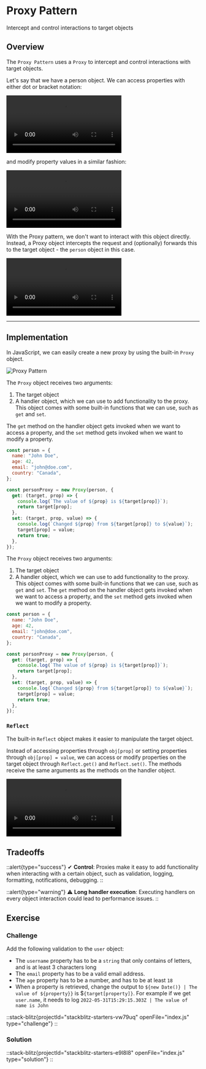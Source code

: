 # Proxy Pattern

Intercept and control interactions to target objects

## Overview

The `Proxy Pattern` uses a `Proxy` to intercept and control interactions with target objects.

Let's say that we have a person object. We can access properties with either dot or bracket notation:

<video src="https://res.cloudinary.com/dq8xfyhu4/video/upload/q_auto/v1653361839/FM%20Workshop/design-patterns/proxy-pattern/proxy1_gdxego.mov" loop controls></video>

and modify property values in a similar fashion:

<video src="https://res.cloudinary.com/dq8xfyhu4/video/upload/q_auto/v1653361839/FM%20Workshop/design-patterns/proxy-pattern/proxy2_px4kua.mov" loop controls></video>

With the Proxy pattern, we don't want to interact with this object directly. Instead, a Proxy object intercepts the request and (optionally) forwards this to the target object - the `person` object in this case.

<video src="https://res.cloudinary.com/dq8xfyhu4/video/upload/q_auto/v1661499156/FM%20Workshop/design-patterns/proxy-pattern/proxy3_ztjb5i.mov" loop controls></video>

---

## Implementation

In JavaScript, we can easily create a new proxy by using the built-in `Proxy` object.

![Proxy Pattern](https://javascriptpatterns.vercel.app/design-patterns/proxy-pattern/001.png)

The `Proxy` object receives two arguments:

1. The target object
2. A handler object, which we can use to add functionality to the proxy. This object comes with some built-in functions that we can use, such as `get` and `set`.

The `get` method on the handler object gets invoked when we want to access a property, and the `set` method gets invoked when we want to modify a property.

```js [proxy-implementation.js]
const person = {
  name: "John Doe",
  age: 42,
  email: "john@doe.com",
  country: "Canada",
};

const personProxy = new Proxy(person, {
  get: (target, prop) => {
    console.log(`The value of ${prop} is ${target[prop]}`);
    return target[prop];
  },
  set: (target, prop, value) => {
    console.log(`Changed ${prop} from ${target[prop]} to ${value}`);
    target[prop] = value;
    return true;
  },
});
```

The `Proxy` object receives two arguments:

1. The target object
2. A handler object, which we can use to add functionality to the proxy. This object comes with some built-in functions that we can use, such as `get` and `set`.
The `get` method on the handler object gets invoked when we want to access a property, and the `set` method gets invoked when we want to modify a property.

```js [proxy-implementation.js] copy
const person = {
  name: "John Doe",
  age: 42,
  email: "john@doe.com",
  country: "Canada",
};

const personProxy = new Proxy(person, {
  get: (target, prop) => {
    console.log(`The value of ${prop} is ${target[prop]}`);
    return target[prop];
  },
  set: (target, prop, value) => {
    console.log(`Changed ${prop} from ${target[prop]} to ${value}`);
    target[prop] = value;
    return true;
  },
});
```

### `Reflect`
The built-in `Reflect` object makes it easier to manipulate the target object.

Instead of accessing properties through `obj[prop]` or setting properties through `obj[prop] = value`, we can access or modify properties on the target object through `Reflect.get()` and `Reflect.set()`. The methods receive the same arguments as the methods on the handler object.

<video src="https://res.cloudinary.com/dq8xfyhu4/video/upload/q_auto/v1654010605/FM%20Workshop/design-patterns/proxy-pattern/Screen_Recording_2022-05-31_at_10.22.18_AM_incofj.mov" loop controls></video>

## Tradeoffs

::alert{type="success"}
✔ <strong>Control</strong>: Proxies make it easy to add functionality when interacting with a certain object, such as validation, logging, formatting, notifications, debugging.
::

::alert{type="warning"}
⚠️ <strong>Long handler execution</strong>: Executing handlers on every object interaction could lead to performance issues.
::

## Exercise

### Challenge

Add the following validation to the `user` object:

- The `username` property has to be a `string` that only contains of letters, and is at least 3 characters long
- The `email` property has to be a valid email address.
- The `age` property has to be a number, and has to be at least `18`
- When a property is retrieved, change the output to `${new Date()} | The value of ${property}}` is $`{target[property]}`. For example if we get `user.name`, it needs to log `2022-05-31T15:29:15.303Z | The value of name is John`


::stack-blitz{projectId="stackblitz-starters-vw79uq" openFile="index.js" type="challenge"}
::


### Solution
::stack-blitz{projectId="stackblitz-starters-e9l8l8" openFile="index.js" type="solution"}
::

